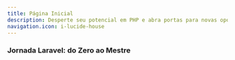 ```yaml
---
title: Página Inicial
description: Desperte seu potencial em PHP e abra portas para novas oportunidades! Aprenda Laravel de forma prática e crie aplicações web rápidas e robustas.
navigation.icon: i-lucide-house
---
```


### Jornada Laravel: do Zero ao Mestre

